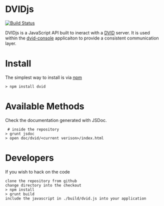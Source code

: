DVIDjs
======
[![Build Status](https://drone.io/github.com/janelia-flyem/dvidjs/status.png)](https://drone.io/github.com/janelia-flyem/dvidjs/latest)

DVIDjs is a JavaScript API built to ineract with a [DVID](https://github.com/janelia-flyem/dvid) server. It is used within the
[dvid-console](https://github.com/janelia-flyem/dvid-console) applicaiton to provide a consistent communication layer.


Install
=======
The simplest way to install is via [npm](https://www.npmjs.com)

    > npm install dvid

Available Methods
=================
Check the documentation generated with JSDoc.

     # inside the repository
    > grunt jsdoc
    > open doc/dvid/<current verison>/index.html


Developers
==========

If you wish to hack on the code
    
    clone the repository from github
    change directory into the checkout
    > npm install
    > grunt build
    include the javascript in ./build/dvid.js into your application

